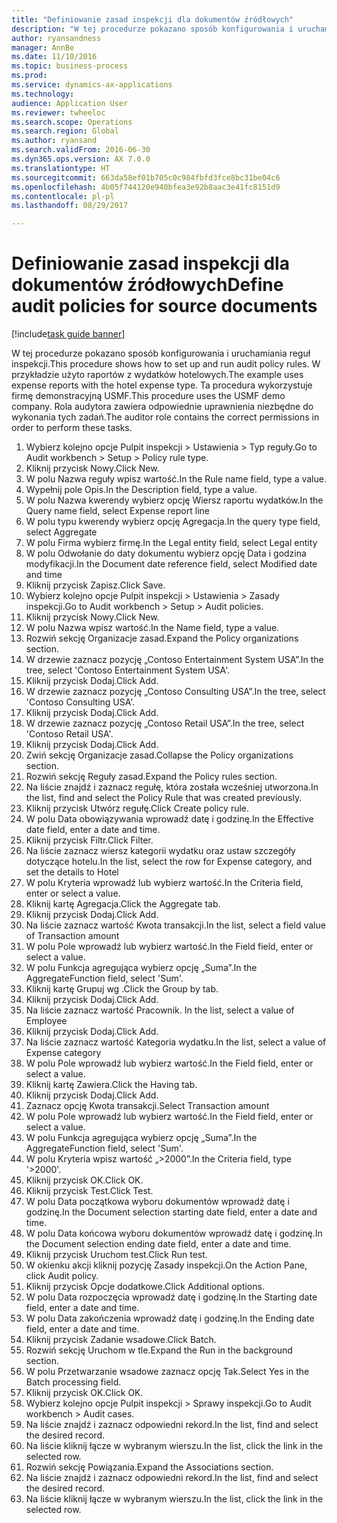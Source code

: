 ```yaml
--- 
title: "Definiowanie zasad inspekcji dla dokumentów źródłowych"
description: "W tej procedurze pokazano sposób konfigurowania i uruchamiania reguł inspekcji."
author: ryansandness
manager: AnnBe
ms.date: 11/10/2016
ms.topic: business-process
ms.prod: 
ms.service: dynamics-ax-applications
ms.technology: 
audience: Application User
ms.reviewer: twheeloc
ms.search.scope: Operations
ms.search.region: Global
ms.author: ryansand
ms.search.validFrom: 2016-06-30
ms.dyn365.ops.version: AX 7.0.0
ms.translationtype: HT
ms.sourcegitcommit: 663da58ef01b705c0c984fbfd3fce8bc31be04c6
ms.openlocfilehash: 4b05f744120e940bfea3e92b8aac3e41fc8151d9
ms.contentlocale: pl-pl
ms.lasthandoff: 08/29/2017

---
```

# <a name="define-audit-policies-for-source-documents"></a><span data-ttu-id="78c6a-103">Definiowanie zasad inspekcji dla dokumentów źródłowych</span><span class="sxs-lookup"><span data-stu-id="78c6a-103">Define audit policies for source documents</span></span>

[!include[task guide banner](../../includes/task-guide-banner.md)]

<span data-ttu-id="78c6a-104">W tej procedurze pokazano sposób konfigurowania i uruchamiania reguł inspekcji.</span><span class="sxs-lookup"><span data-stu-id="78c6a-104">This procedure shows how to set up and run audit policy rules.</span></span> <span data-ttu-id="78c6a-105">W przykładzie użyto raportów z wydatków hotelowych.</span><span class="sxs-lookup"><span data-stu-id="78c6a-105">The example uses expense reports with the hotel expense type.</span></span> <span data-ttu-id="78c6a-106">Ta procedura wykorzystuje firmę demonstracyjną USMF.</span><span class="sxs-lookup"><span data-stu-id="78c6a-106">This procedure uses the USMF demo company.</span></span> <span data-ttu-id="78c6a-107">Rola audytora zawiera odpowiednie uprawnienia niezbędne do wykonania tych zadań.</span><span class="sxs-lookup"><span data-stu-id="78c6a-107">The auditor role contains the correct permissions in order to perform these tasks.</span></span>

1. <span data-ttu-id="78c6a-108">Wybierz kolejno opcje Pulpit inspekcji > Ustawienia > Typ reguły.</span><span class="sxs-lookup"><span data-stu-id="78c6a-108">Go to Audit workbench > Setup > Policy rule type.</span></span>
2. <span data-ttu-id="78c6a-109">Kliknij przycisk Nowy.</span><span class="sxs-lookup"><span data-stu-id="78c6a-109">Click New.</span></span>
3. <span data-ttu-id="78c6a-110">W polu Nazwa reguły wpisz wartość.</span><span class="sxs-lookup"><span data-stu-id="78c6a-110">In the Rule name field, type a value.</span></span>
4. <span data-ttu-id="78c6a-111">Wypełnij pole Opis.</span><span class="sxs-lookup"><span data-stu-id="78c6a-111">In the Description field, type a value.</span></span>
5. <span data-ttu-id="78c6a-112">W polu Nazwa kwerendy wybierz opcję Wiersz raportu wydatków.</span><span class="sxs-lookup"><span data-stu-id="78c6a-112">In the Query name field, select Expense report line</span></span>
6. <span data-ttu-id="78c6a-113">W polu typu kwerendy wybierz opcję Agregacja.</span><span class="sxs-lookup"><span data-stu-id="78c6a-113">In the query type field, select Aggregate</span></span>
7. <span data-ttu-id="78c6a-114">W polu Firma wybierz firmę.</span><span class="sxs-lookup"><span data-stu-id="78c6a-114">In the Legal entity field, select Legal entity</span></span>
8. <span data-ttu-id="78c6a-115">W polu Odwołanie do daty dokumentu wybierz opcję Data i godzina modyfikacji.</span><span class="sxs-lookup"><span data-stu-id="78c6a-115">In the Document date reference field, select Modified date and time</span></span>
9. <span data-ttu-id="78c6a-116">Kliknij przycisk Zapisz.</span><span class="sxs-lookup"><span data-stu-id="78c6a-116">Click Save.</span></span>
10. <span data-ttu-id="78c6a-117">Wybierz kolejno opcje Pulpit inspekcji > Ustawienia > Zasady inspekcji.</span><span class="sxs-lookup"><span data-stu-id="78c6a-117">Go to Audit workbench > Setup > Audit policies.</span></span>
11. <span data-ttu-id="78c6a-118">Kliknij przycisk Nowy.</span><span class="sxs-lookup"><span data-stu-id="78c6a-118">Click New.</span></span>
12. <span data-ttu-id="78c6a-119">W polu Nazwa wpisz wartość.</span><span class="sxs-lookup"><span data-stu-id="78c6a-119">In the Name field, type a value.</span></span>
13. <span data-ttu-id="78c6a-120">Rozwiń sekcję Organizacje zasad.</span><span class="sxs-lookup"><span data-stu-id="78c6a-120">Expand the Policy organizations section.</span></span>
14. <span data-ttu-id="78c6a-121">W drzewie zaznacz pozycję „Contoso Entertainment System USA”.</span><span class="sxs-lookup"><span data-stu-id="78c6a-121">In the tree, select 'Contoso Entertainment System USA'.</span></span>
15. <span data-ttu-id="78c6a-122">Kliknij przycisk Dodaj.</span><span class="sxs-lookup"><span data-stu-id="78c6a-122">Click Add.</span></span>
16. <span data-ttu-id="78c6a-123">W drzewie zaznacz pozycję „Contoso Consulting USA”.</span><span class="sxs-lookup"><span data-stu-id="78c6a-123">In the tree, select 'Contoso Consulting USA'.</span></span>
17. <span data-ttu-id="78c6a-124">Kliknij przycisk Dodaj.</span><span class="sxs-lookup"><span data-stu-id="78c6a-124">Click Add.</span></span>
18. <span data-ttu-id="78c6a-125">W drzewie zaznacz pozycję „Contoso Retail USA”.</span><span class="sxs-lookup"><span data-stu-id="78c6a-125">In the tree, select 'Contoso Retail USA'.</span></span>
19. <span data-ttu-id="78c6a-126">Kliknij przycisk Dodaj.</span><span class="sxs-lookup"><span data-stu-id="78c6a-126">Click Add.</span></span>
20. <span data-ttu-id="78c6a-127">Zwiń sekcję Organizacje zasad.</span><span class="sxs-lookup"><span data-stu-id="78c6a-127">Collapse the Policy organizations section.</span></span>
21. <span data-ttu-id="78c6a-128">Rozwiń sekcję Reguły zasad.</span><span class="sxs-lookup"><span data-stu-id="78c6a-128">Expand the Policy rules section.</span></span>
22. <span data-ttu-id="78c6a-129">Na liście znajdź i zaznacz regułę, która została wcześniej utworzona.</span><span class="sxs-lookup"><span data-stu-id="78c6a-129">In the list, find and select the Policy Rule that was created previously.</span></span>
23. <span data-ttu-id="78c6a-130">Kliknij przycisk Utwórz regułę.</span><span class="sxs-lookup"><span data-stu-id="78c6a-130">Click Create policy rule.</span></span>
24. <span data-ttu-id="78c6a-131">W polu Data obowiązywania wprowadź datę i godzinę.</span><span class="sxs-lookup"><span data-stu-id="78c6a-131">In the Effective date field, enter a date and time.</span></span>
25. <span data-ttu-id="78c6a-132">Kliknij przycisk Filtr.</span><span class="sxs-lookup"><span data-stu-id="78c6a-132">Click Filter.</span></span>
26. <span data-ttu-id="78c6a-133">Na liście zaznacz wiersz kategorii wydatku oraz ustaw szczegóły dotyczące hotelu.</span><span class="sxs-lookup"><span data-stu-id="78c6a-133">In the list, select the row for Expense category, and set the details to Hotel</span></span>
27. <span data-ttu-id="78c6a-134">W polu Kryteria wprowadź lub wybierz wartość.</span><span class="sxs-lookup"><span data-stu-id="78c6a-134">In the Criteria field, enter or select a value.</span></span>
28. <span data-ttu-id="78c6a-135">Kliknij kartę Agregacja.</span><span class="sxs-lookup"><span data-stu-id="78c6a-135">Click the Aggregate tab.</span></span>
29. <span data-ttu-id="78c6a-136">Kliknij przycisk Dodaj.</span><span class="sxs-lookup"><span data-stu-id="78c6a-136">Click Add.</span></span>
30. <span data-ttu-id="78c6a-137">Na liście zaznacz wartość Kwota transakcji.</span><span class="sxs-lookup"><span data-stu-id="78c6a-137">In the list, select a field value of Transaction amount</span></span>
31. <span data-ttu-id="78c6a-138">W polu Pole wprowadź lub wybierz wartość.</span><span class="sxs-lookup"><span data-stu-id="78c6a-138">In the Field field, enter or select a value.</span></span>
32. <span data-ttu-id="78c6a-139">W polu Funkcja agregująca wybierz opcję „Suma”.</span><span class="sxs-lookup"><span data-stu-id="78c6a-139">In the AggregateFunction field, select 'Sum'.</span></span>
33. <span data-ttu-id="78c6a-140">Kliknij kartę Grupuj wg .</span><span class="sxs-lookup"><span data-stu-id="78c6a-140">Click the Group by tab.</span></span>
34. <span data-ttu-id="78c6a-141">Kliknij przycisk Dodaj.</span><span class="sxs-lookup"><span data-stu-id="78c6a-141">Click Add.</span></span>
35. <span data-ttu-id="78c6a-142">Na liście zaznacz wartość Pracownik. </span><span class="sxs-lookup"><span data-stu-id="78c6a-142">In the list, select a value of Employee</span></span> 
36. <span data-ttu-id="78c6a-143">Kliknij przycisk Dodaj.</span><span class="sxs-lookup"><span data-stu-id="78c6a-143">Click Add.</span></span>
37. <span data-ttu-id="78c6a-144">Na liście zaznacz wartość Kategoria wydatku.</span><span class="sxs-lookup"><span data-stu-id="78c6a-144">In the list, select a value of Expense category</span></span>
38. <span data-ttu-id="78c6a-145">W polu Pole wprowadź lub wybierz wartość.</span><span class="sxs-lookup"><span data-stu-id="78c6a-145">In the Field field, enter or select a value.</span></span>
39. <span data-ttu-id="78c6a-146">Kliknij kartę Zawiera.</span><span class="sxs-lookup"><span data-stu-id="78c6a-146">Click the Having tab.</span></span>
40. <span data-ttu-id="78c6a-147">Kliknij przycisk Dodaj.</span><span class="sxs-lookup"><span data-stu-id="78c6a-147">Click Add.</span></span>
41. <span data-ttu-id="78c6a-148">Zaznacz opcję Kwota transakcji.</span><span class="sxs-lookup"><span data-stu-id="78c6a-148">Select Transaction amount</span></span>
42. <span data-ttu-id="78c6a-149">W polu Pole wprowadź lub wybierz wartość.</span><span class="sxs-lookup"><span data-stu-id="78c6a-149">In the Field field, enter or select a value.</span></span>
43. <span data-ttu-id="78c6a-150">W polu Funkcja agregująca wybierz opcję „Suma”.</span><span class="sxs-lookup"><span data-stu-id="78c6a-150">In the AggregateFunction field, select 'Sum'.</span></span>
44. <span data-ttu-id="78c6a-151">W polu Kryteria wpisz wartość „>2000”.</span><span class="sxs-lookup"><span data-stu-id="78c6a-151">In the Criteria field, type '>2000'.</span></span>
45. <span data-ttu-id="78c6a-152">Kliknij przycisk OK.</span><span class="sxs-lookup"><span data-stu-id="78c6a-152">Click OK.</span></span>
46. <span data-ttu-id="78c6a-153">Kliknij przycisk Test.</span><span class="sxs-lookup"><span data-stu-id="78c6a-153">Click Test.</span></span>
47. <span data-ttu-id="78c6a-154">W polu Data początkowa wyboru dokumentów wprowadź datę i godzinę.</span><span class="sxs-lookup"><span data-stu-id="78c6a-154">In the Document selection starting date field, enter a date and time.</span></span>
48. <span data-ttu-id="78c6a-155">W polu Data końcowa wyboru dokumentów wprowadź datę i godzinę.</span><span class="sxs-lookup"><span data-stu-id="78c6a-155">In the Document selection ending date field, enter a date and time.</span></span>
49. <span data-ttu-id="78c6a-156">Kliknij przycisk Uruchom test.</span><span class="sxs-lookup"><span data-stu-id="78c6a-156">Click Run test.</span></span>
50. <span data-ttu-id="78c6a-157">W okienku akcji kliknij pozycję Zasady inspekcji.</span><span class="sxs-lookup"><span data-stu-id="78c6a-157">On the Action Pane, click Audit policy.</span></span>
51. <span data-ttu-id="78c6a-158">Kliknij przycisk Opcje dodatkowe.</span><span class="sxs-lookup"><span data-stu-id="78c6a-158">Click Additional options.</span></span>
52. <span data-ttu-id="78c6a-159">W polu Data rozpoczęcia wprowadź datę i godzinę.</span><span class="sxs-lookup"><span data-stu-id="78c6a-159">In the Starting date field, enter a date and time.</span></span>
53. <span data-ttu-id="78c6a-160">W polu Data zakończenia wprowadź datę i godzinę.</span><span class="sxs-lookup"><span data-stu-id="78c6a-160">In the Ending date field, enter a date and time.</span></span>
54. <span data-ttu-id="78c6a-161">Kliknij przycisk Zadanie wsadowe.</span><span class="sxs-lookup"><span data-stu-id="78c6a-161">Click Batch.</span></span>
55. <span data-ttu-id="78c6a-162">Rozwiń sekcję Uruchom w tle.</span><span class="sxs-lookup"><span data-stu-id="78c6a-162">Expand the Run in the background section.</span></span>
56. <span data-ttu-id="78c6a-163">W polu Przetwarzanie wsadowe zaznacz opcję Tak.</span><span class="sxs-lookup"><span data-stu-id="78c6a-163">Select Yes in the Batch processing field.</span></span>
57. <span data-ttu-id="78c6a-164">Kliknij przycisk OK.</span><span class="sxs-lookup"><span data-stu-id="78c6a-164">Click OK.</span></span>
58. <span data-ttu-id="78c6a-165">Wybierz kolejno opcje Pulpit inspekcji > Sprawy inspekcji.</span><span class="sxs-lookup"><span data-stu-id="78c6a-165">Go to Audit workbench > Audit cases.</span></span>
59. <span data-ttu-id="78c6a-166">Na liście znajdź i zaznacz odpowiedni rekord.</span><span class="sxs-lookup"><span data-stu-id="78c6a-166">In the list, find and select the desired record.</span></span>
60. <span data-ttu-id="78c6a-167">Na liście kliknij łącze w wybranym wierszu.</span><span class="sxs-lookup"><span data-stu-id="78c6a-167">In the list, click the link in the selected row.</span></span>
61. <span data-ttu-id="78c6a-168">Rozwiń sekcję Powiązania.</span><span class="sxs-lookup"><span data-stu-id="78c6a-168">Expand the Associations section.</span></span>
62. <span data-ttu-id="78c6a-169">Na liście znajdź i zaznacz odpowiedni rekord.</span><span class="sxs-lookup"><span data-stu-id="78c6a-169">In the list, find and select the desired record.</span></span>
63. <span data-ttu-id="78c6a-170">Na liście kliknij łącze w wybranym wierszu.</span><span class="sxs-lookup"><span data-stu-id="78c6a-170">In the list, click the link in the selected row.</span></span>


